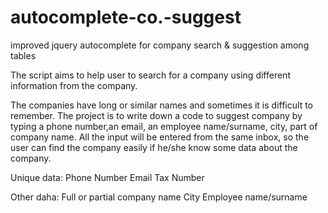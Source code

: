 autocomplete-co.-suggest
========================

improved jquery autocomplete for company search &amp; suggestion among  tables

The script aims to help user to search for a company using different information from the company.

The companies have long or similar names and sometimes it is difficult to remember. The project is to write down a code
to suggest company by typing a phone number,an email, an employee name/surname, city, part of company name.
All the input will be entered from the same inbox, so the user can find the company easily if he/she know some 
data about the company.

Unique data:  Phone Number
              Email
              Tax Number
              
Other daha:   Full or partial company name
              City
              Employee name/surname
